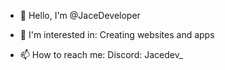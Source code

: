 - 👋 Hello, I'm @JaceDeveloper

- 👀 I'm interested in: Creating websites and apps

- 📫 How to reach me: Discord: Jacedev_
